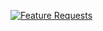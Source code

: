 [![Feature Requests](http://feathub.com/tguillemot/thursday_geek?format=svg)](http://feathub.com/tguillemot/thursday_geek)
